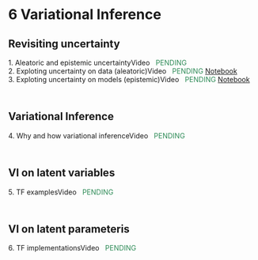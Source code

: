 # 6 Variational Inference

<style>.timeline .timeline-item {margin-bottom: 0rem;}</style>
<div class="timeline">
    <h2>Revisiting uncertainty</h2>
<div class="timeline-item">
        <div class="timeline-left"><span class="timeline-icon"></span></div>
        <div class="timeline-content"> 1. Aleatoric and epistemic uncertainty<span class="chip float-right">Video &nbsp; <font color="SeaGreen">PENDING</font></span></div>        
    </div><div class="timeline-item">
        <div class="timeline-left"><span class="timeline-icon"></span></div>
        <div class="timeline-content"> 2. Exploting uncertainty on data (aleatoric)<span class="chip float-right">Video &nbsp; <font color="SeaGreen">PENDING</font></span><span class="chip float-right">
                <a href="XX"> Notebook</a>
            </span></div>        
    </div><div class="timeline-item">
        <div class="timeline-left"><span class="timeline-icon"></span></div>
        <div class="timeline-content"> 3. Exploting uncertainty on models (epistemic)<span class="chip float-right">Video &nbsp; <font color="SeaGreen">PENDING</font></span><span class="chip float-right">
                <a href="XX"> Notebook</a>
            </span></div>        
    </div><h2><br/>Variational Inference</h2>
<div class="timeline-item">
        <div class="timeline-left"><span class="timeline-icon"></span></div>
        <div class="timeline-content"> 4. Why and how variational inference<span class="chip float-right">Video &nbsp; <font color="SeaGreen">PENDING</font></span></div>        
    </div><h2><br/>VI on latent variables</h2>
<div class="timeline-item">
        <div class="timeline-left"><span class="timeline-icon"></span></div>
        <div class="timeline-content"> 5. TF examples<span class="chip float-right">Video &nbsp; <font color="SeaGreen">PENDING</font></span></div>        
    </div><h2><br/>VI on latent parameteris</h2>
<div class="timeline-item">
        <div class="timeline-left"><span class="timeline-icon"></span></div>
        <div class="timeline-content"> 6. TF implementations<span class="chip float-right">Video &nbsp; <font color="SeaGreen">PENDING</font></span></div>        
    </div>
</div>